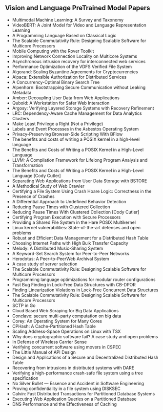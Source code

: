 <h2>Vision and Language PreTrained Model Papers </h2>



<ul>

                             

 <li><a target="_blank" href="https://github.com/manjunath5496/Vision-and-Language-PreTrained-Model-Papers/blob/master/vi(1).pdf" style="text-decoration:none;">Multimodal Machine Learning: A Survey and Taxonomy</a></li>

 <li><a target="_blank" href="https://github.com/manjunath5496/Vision-and-Language-PreTrained-Model-Papers/blob/master/vi(2).pdf" style="text-decoration:none;">VideoBERT: A Joint Model for Video and Language Representation Learning</a></li>

<li><a target="_blank" href="https://github.com/manjunath5496/Vision-and-Language-PreTrained-Model-Papers/blob/master/vi(3).pdf" style="text-decoration:none;">A Programming Language
Based on Classical Logic</a></li>
 <li><a target="_blank" href="https://github.com/manjunath5496/Vision-and-Language-PreTrained-Model-Papers/blob/master/vi(4).pdf" style="text-decoration:none;">The Scalable Commutativity Rule:
Designing Scalable Software for Multicore Processors</a></li>                              
<li><a target="_blank" href="https://github.com/manjunath5496/Vision-and-Language-PreTrained-Model-Papers/blob/master/vi(5).pdf" style="text-decoration:none;">Mobile Computing with the Rover Toolkit</a></li>
<li><a target="_blank" href="https://github.com/manjunath5496/Vision-and-Language-PreTrained-Model-Papers/blob/master/vi(6).pdf" style="text-decoration:none;">Improving Network Connection Locality on Multicore Systems</a></li>
 <li><a target="_blank" href="https://github.com/manjunath5496/Vision-and-Language-PreTrained-Model-Papers/blob/master/vi(7).pdf" style="text-decoration:none;">Asynchronous intrusion recovery
for interconnected web services</a></li>

 <li><a target="_blank" href="https://github.com/manjunath5496/Vision-and-Language-PreTrained-Model-Papers/blob/master/vi(8).pdf" style="text-decoration:none;"> Performance Optimization of the VDFS Verified
File System </a></li>
   <li><a target="_blank" href="https://github.com/manjunath5496/Vision-and-Language-PreTrained-Model-Papers/blob/master/vi(9).pdf" style="text-decoration:none;">Algorand: Scaling Byzantine Agreements
for Cryptocurrencies</a></li>
  
   
 <li><a target="_blank" href="https://github.com/manjunath5496/Vision-and-Language-PreTrained-Model-Papers/blob/master/vi(10).pdf" style="text-decoration:none;">Alpaca: Extensible Authorization for Distributed Services </a></li>                              
<li><a target="_blank" href="https://github.com/manjunath5496/Vision-and-Language-PreTrained-Model-Papers/blob/master/vi(11).pdf" style="text-decoration:none;">A Concurrency-Optimal Binary Search Tree</a></li>
<li><a target="_blank" href="https://github.com/manjunath5496/Vision-and-Language-PreTrained-Model-Papers/blob/master/vi(12).pdf" style="text-decoration:none;">Alpenhorn: Bootstrapping Secure Communication without Leaking Metadata</a></li>
<li><a target="_blank" href="https://github.com/manjunath5496/Vision-and-Language-PreTrained-Model-Papers/blob/master/vi(13).pdf" style="text-decoration:none;">Amber: Decoupling User Data from Web Applications</a></li>

<li><a target="_blank" href="https://github.com/manjunath5496/Vision-and-Language-PreTrained-Model-Papers/blob/master/vi(14).pdf" style="text-decoration:none;">Quboid: A Workstation for Safer Web Interaction</a></li>
                              
<li><a target="_blank" href="https://github.com/manjunath5496/Vision-and-Language-PreTrained-Model-Papers/blob/master/vi(15).pdf" style="text-decoration:none;">Argosy: Verifying Layered Storage Systems with
Recovery Refinement</a></li>

<li><a target="_blank" href="https://github.com/manjunath5496/Vision-and-Language-PreTrained-Model-Papers/blob/master/vi(16).pdf" style="text-decoration:none;">LRC: Dependency-Aware Cache Management
for Data Analytics Clusters</a></li>

  <li><a target="_blank" href="https://github.com/manjunath5496/Vision-and-Language-PreTrained-Model-Papers/blob/master/vi(17).pdf" style="text-decoration:none;">Make Least Privilege a Right (Not a Privilege)</a></li>   
  
<li><a target="_blank" href="https://github.com/manjunath5496/Vision-and-Language-PreTrained-Model-Papers/blob/master/vi(18).pdf" style="text-decoration:none;">Labels and Event Processes
in the Asbestos Operating System</a></li> 

  
<li><a target="_blank" href="https://github.com/manjunath5496/Vision-and-Language-PreTrained-Model-Papers/blob/master/vi(19).pdf" style="text-decoration:none;">Privacy-Preserving Browser-Side Scripting With BFlow</a></li> 

<li><a target="_blank" href="https://github.com/manjunath5496/Vision-and-Language-PreTrained-Model-Papers/blob/master/vi(20).pdf" style="text-decoration:none;">The benefits and costs of writing a
POSIX kernel in a high-level language</a></li>

<li><a target="_blank" href="https://github.com/manjunath5496/Vision-and-Language-PreTrained-Model-Papers/blob/master/vi(21).pdf" style="text-decoration:none;">The Benefits and Costs of Writing a POSIX Kernel in a High-Level Language</a></li>
<li><a target="_blank" href="https://github.com/manjunath5496/Vision-and-Language-PreTrained-Model-Papers/blob/master/vi(22).pdf" style="text-decoration:none;">LLVM: A Compilation Framework for
Lifelong Program Analysis and Transformation</a></li> 
 <li><a target="_blank" href="https://github.com/manjunath5496/Vision-and-Language-PreTrained-Model-Papers/blob/master/vi(23).pdf" style="text-decoration:none;">The Benefits and Costs of Writing a POSIX
Kernel in a High-Level Language [Cody Cutler]</a></li> 
 

   <li><a target="_blank" href="https://github.com/manjunath5496/Vision-and-Language-PreTrained-Model-Papers/blob/master/vi(24).pdf" style="text-decoration:none;">Separating Web Applications from User Data Storage with BSTORE</a></li>
 
   <li><a target="_blank" href="https://github.com/manjunath5496/Vision-and-Language-PreTrained-Model-Papers/blob/master/vi(25).pdf" style="text-decoration:none;">A Methodical Study of Web Crawler</a></li>                              
 <li><a target="_blank" href="https://github.com/manjunath5496/Vision-and-Language-PreTrained-Model-Papers/blob/master/vi(26).pdf" style="text-decoration:none;">Certifying a File System Using
Crash Hoare Logic: Correctness in the Presence of Crashes</a></li>
 <li><a target="_blank" href="https://github.com/manjunath5496/Vision-and-Language-PreTrained-Model-Papers/blob/master/vi(27).pdf" style="text-decoration:none;">A Differential Approach to
Undefined Behavior Detection</a></li>
   
 
   <li><a target="_blank" href="https://github.com/manjunath5496/Vision-and-Language-PreTrained-Model-Papers/blob/master/vi(28).pdf" style="text-decoration:none;">Reducing Pause Times with Clustered Collection</a></li>
 
   <li><a target="_blank" href="https://github.com/manjunath5496/Vision-and-Language-PreTrained-Model-Papers/blob/master/vi(29).pdf" style="text-decoration:none;">Reducing Pause Times With Clustered Collection [Cody Cutler] </a></li>                              

  <li><a target="_blank" href="https://github.com/manjunath5496/Vision-and-Language-PreTrained-Model-Papers/blob/master/vi(30).pdf" style="text-decoration:none;">Certifying Program Execution with Secure Processors</a></li>
 
   <li><a target="_blank" href="https://github.com/manjunath5496/Vision-and-Language-PreTrained-Model-Papers/blob/master/vi(31).pdf" style="text-decoration:none;">Providing a Shared File System in the Hare
POSIX Multikernel</a></li> 
    <li><a target="_blank" href="https://github.com/manjunath5496/Vision-and-Language-PreTrained-Model-Papers/blob/master/vi(32).pdf" style="text-decoration:none;">Linux kernel vulnerabilities:
State-of-the-art defenses and open problems</a></li> 

   <li><a target="_blank" href="https://github.com/manjunath5496/Vision-and-Language-PreTrained-Model-Papers/blob/master/vi(33).pdf" style="text-decoration:none;">Robust and Efficient Data Management for a Distributed Hash Table</a></li>                              

  <li><a target="_blank" href="https://github.com/manjunath5496/Vision-and-Language-PreTrained-Model-Papers/blob/master/vi(34).pdf" style="text-decoration:none;">Choosing Internet Paths with High Bulk Transfer Capacity</a></li> 
 
  <li><a target="_blank" href="https://github.com/manjunath5496/Vision-and-Language-PreTrained-Model-Papers/blob/master/vi(35).pdf" style="text-decoration:none;">Melody: A Distributed Music-Sharing System</a></li> 

  <li><a target="_blank" href="https://github.com/manjunath5496/Vision-and-Language-PreTrained-Model-Papers/blob/master/vi(36).pdf" style="text-decoration:none;">A Keyword-Set Search System for Peer-to-Peer
Networks</a></li> 
 
<li><a target="_blank" href="https://github.com/manjunath5496/Vision-and-Language-PreTrained-Model-Papers/blob/master/vi(37).pdf" style="text-decoration:none;">Herodotus: A Peer-to-PeerWeb Archival System</a></li>
 <li><a target="_blank" href="https://github.com/manjunath5496/Vision-and-Language-PreTrained-Model-Papers/blob/master/vi(38).pdf" style="text-decoration:none;">A case study of server selection</a></li>
<li><a target="_blank" href="https://github.com/manjunath5496/Vision-and-Language-PreTrained-Model-Papers/blob/master/vi(39).pdf" style="text-decoration:none;">The Scalable Commutativity Rule:
Designing Scalable Software for Multicore Processors</a></li>
 <li><a target="_blank" href="https://github.com/manjunath5496/Vision-and-Language-PreTrained-Model-Papers/blob/master/vi(40).pdf" style="text-decoration:none;">Programming language optimizations for modular router configurations</a></li>                              
<li><a target="_blank" href="https://github.com/manjunath5496/Vision-and-Language-PreTrained-Model-Papers/blob/master/vi(41).pdf" style="text-decoration:none;">Fast Bug Finding in Lock-Free Data Structures with
CB-DPOR</a></li>
<li><a target="_blank" href="https://github.com/manjunath5496/Vision-and-Language-PreTrained-Model-Papers/blob/master/vi(42).pdf" style="text-decoration:none;">Finding Linearization Violations in Lock-Free
Concurrent Data Structures</a></li>
 
  <li><a target="_blank" href="https://github.com/manjunath5496/Vision-and-Language-PreTrained-Model-Papers/blob/master/vi(43).pdf" style="text-decoration:none;">The Scalable Commutativity Rule:
Designing Scalable Software for Multicore Processors</a></li>
 <li><a target="_blank" href="https://github.com/manjunath5496/Vision-and-Language-PreTrained-Model-Papers/blob/master/vi(44).pdf" style="text-decoration:none;">SCTP in Go</a></li>
   <li><a target="_blank" href="https://github.com/manjunath5496/Vision-and-Language-PreTrained-Model-Papers/blob/master/vi(45).pdf" style="text-decoration:none;">Cloud Based Web Scraping for Big Data Applications</a></li>  
   
<li><a target="_blank" href="https://github.com/manjunath5496/Vision-and-Language-PreTrained-Model-Papers/blob/master/vi(46).pdf" style="text-decoration:none;">Conclave: secure multi-party computation on big data</a></li> 
                             
<li><a target="_blank" href="https://github.com/manjunath5496/Vision-and-Language-PreTrained-Model-Papers/blob/master/vi(47).pdf" style="text-decoration:none;">Corey: An Operating System for Many Cores</a></li>
<li><a target="_blank" href="https://github.com/manjunath5496/Vision-and-Language-PreTrained-Model-Papers/blob/master/vi(48).pdf" style="text-decoration:none;">CPHash: A Cache-Partitioned Hash Table</a></li>

<li><a target="_blank" href="https://github.com/manjunath5496/Vision-and-Language-PreTrained-Model-Papers/blob/master/vi(49).pdf" style="text-decoration:none;">Scaling Address-Space Operations on Linux with
TSX</a></li>
                              
<li><a target="_blank" href="https://github.com/manjunath5496/Vision-and-Language-PreTrained-Model-Papers/blob/master/vi(50).pdf" style="text-decoration:none;">Why does cryptographic software fail?
A case study and open problems</a></li>
<li><a target="_blank" href="https://github.com/manjunath5496/Vision-and-Language-PreTrained-Model-Papers/blob/master/vi(51).pdf" style="text-decoration:none;">In Defense of Wireless Carrier Sense</a></li>
<li><a target="_blank" href="https://github.com/manjunath5496/Vision-and-Language-PreTrained-Model-Papers/blob/master/vi(52).pdf" style="text-decoration:none;">Verifying concurrent software using movers in CSPEC</a></li>

<li><a target="_blank" href="https://github.com/manjunath5496/Vision-and-Language-PreTrained-Model-Papers/blob/master/vi(53).pdf" style="text-decoration:none;">The Little Manual of
API Design</a></li>
 
<li><a target="_blank" href="https://github.com/manjunath5496/Vision-and-Language-PreTrained-Model-Papers/blob/master/vi(54).pdf" style="text-decoration:none;">Design and Applications of a Secure and Decentralized Distributed Hash Table </a></li>

<li><a target="_blank" href="https://github.com/manjunath5496/Vision-and-Language-PreTrained-Model-Papers/blob/master/vi(55).pdf" style="text-decoration:none;">Recovering from intrusions in distributed systems with DARE</a></li>
 
  <li><a target="_blank" href="https://github.com/manjunath5496/Vision-and-Language-PreTrained-Model-Papers/blob/master/vi(56).pdf" style="text-decoration:none;">Verifying a high-performance crash-safe file system using a tree specification </a></li>                              

  <li><a target="_blank" href="https://github.com/manjunath5496/Vision-and-Language-PreTrained-Model-Papers/blob/master/vi(57).pdf" style="text-decoration:none;">No Silver Bullet — Essence and Accident in Software Engineering</a></li>
 
   <li><a target="_blank" href="https://github.com/manjunath5496/Vision-and-Language-PreTrained-Model-Papers/blob/master/vi(58).pdf" style="text-decoration:none;">Proving confidentiality in a file system using DISKSEC</a></li>
    <li><a target="_blank" href="https://github.com/manjunath5496/Vision-and-Language-PreTrained-Model-Papers/blob/master/vi(59).pdf" style="text-decoration:none;">Calvin: Fast Distributed Transactions
for Partitioned Database Systems</a></li>
 
  <li><a target="_blank" href="https://github.com/manjunath5496/Vision-and-Language-PreTrained-Model-Papers/blob/master/vi(60).pdf" style="text-decoration:none;">Executing Web Application Queries on a Partitioned Database </a></li>
 
   <li><a target="_blank" href="https://github.com/manjunath5496/Vision-and-Language-PreTrained-Model-Papers/blob/master/vi(61).pdf" style="text-decoration:none;">DNS Performance and the Effectiveness of Caching</a></li>
 
   </ul>
